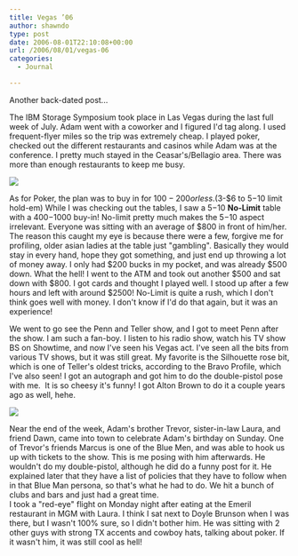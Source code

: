 ```yaml
---
title: Vegas ’06
author: shawndo
type: post
date: 2006-08-01T22:10:08+00:00
url: /2006/08/01/vegas-06
categories:
  - Journal

---
```

Another back-dated post...

The IBM Storage Symposium took place in Las Vegas during the last full week of July. Adam went with a coworker and I figured I'd tag along. I used frequent-flyer miles so the trip was extremely cheap. I played poker, checked out the different restaurants and casinos while Adam was at the conference. I pretty much stayed in the Ceasar's/Bellagio area. There was more than enough restaurants to keep me busy.

![](/images/2006/08/20060801-vegas-blueman.jpg)

As for Poker, the plan was to buy in for $100-200 or less. ($3-$6 to $5-$10 limit hold-em) While I was checking out the tables, I saw a $5-$10 **No-Limit** table with a $400-$1000 buy-in! No-limit pretty much makes the $5-$10 aspect irrelevant. Everyone was sitting with an average of $800 in front of him/her. The reason this caught my eye is because there were a few, forgive me for profiling, older asian ladies at the table just "gambling". Basically they would stay in every hand, hope they got something, and just end up throwing a lot of money away. I only had $200 bucks in my pocket, and was already $500 down. What the hell! I went to the ATM and took out another $500 and sat down with $800. I got cards and thought I played well. I stood up after a few hours and left with around $2500! No-Limit is quite a rush, which I don't think goes well with money. I don't know if I'd do that again, but it was an experience!

We went to go see the Penn and Teller show, and I got to meet Penn after the show. I am such a fan-boy. I listen to his radio show, watch his TV show BS on Showtime, and now I've seen his Vegas act. I've seen all the bits from various TV shows, but it was still great. My favorite is the Silhouette rose bit, which is one of Teller's oldest tricks, according to the Bravo Profile, which I've also seen! I got an autograph and got him to do the double-pistol pose with me.  It is so cheesy it's funny! I got Alton Brown to do it a couple years ago as well, hehe.  

![](/images/2006/08/vegas2-07.jpg)

Near the end of the week, Adam's brother Trevor, sister-in-law Laura, and friend Dawn, came into town to celebrate Adam's birthday on Sunday. One of Trevor's friends Marcus is one of the Blue Men, and was able to hook us up with tickets to the show. This is me posing with him afterwards. He wouldn't do my double-pistol, although he did do a funny post for it. He explained later that they have a list of policies that they have to follow when in that Blue Man persona, so that's what he had to do. We hit a bunch of clubs and bars and just had a great time.  
I took a "red-eye" flight on Monday night after eating at the Emeril restaurant in MGM with Laura. I think I sat next to Doyle Brunson when I was there, but I wasn't 100% sure, so I didn't bother him. He was sitting with 2 other guys with strong TX accents and cowboy hats, talking about poker. If it wasn't him, it was still cool as hell!
